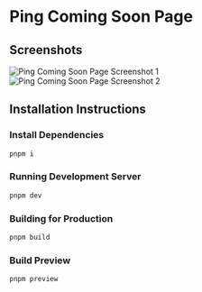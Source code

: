 # Ping Coming Soon Page

## Screenshots
![Ping Coming Soon Page Screenshot 1](https://user-images.githubusercontent.com/108692289/228929456-c8ec2e90-56c4-4a5e-bd8b-ae866d579242.png)
![Ping Coming Soon Page Screenshot 2](https://user-images.githubusercontent.com/108692289/228929587-7ffe360f-7d6d-4fbf-8b10-77ff54fb7d40.png)

## Installation Instructions

### Install Dependencies

```bash
pnpm i
```

### Running Development Server

```bash
pnpm dev
```

### Building for Production

```bash
pnpm build
```

### Build Preview

```bash
pnpm preview
```
